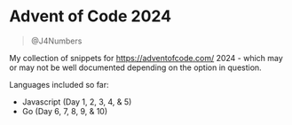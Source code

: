 # Advent of Code 2024

> @J4Numbers

My collection of snippets for https://adventofcode.com/ 2024 - which may or may not be
well documented depending on the option in question.

Languages included so far:

* Javascript (Day 1, 2, 3, 4, & 5)
* Go (Day 6, 7, 8, 9, & 10)
